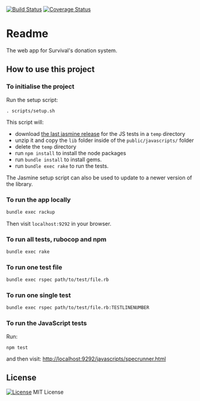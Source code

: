 [![Build Status](https://travis-ci.org/survival/donation-system-webapp.svg?branch=master)](https://travis-ci.org/survival/donation-system-webapp)
[![Coverage Status](https://coveralls.io/repos/github/survival/donation-system-webapp/badge.svg?branch=master)](https://coveralls.io/github/survival/donation-system-webapp?branch=master)

# Readme

The web app for Survival's donation system.


## How to use this project


### To initialise the project

Run the setup script:

```
. scripts/setup.sh
```

This script will:
* download [the last jasmine release](https://github.com/jasmine/jasmine/releases) for the JS tests in a `temp` directory
* unzip it and copy the `lib` folder inside of the `public/javascripts/` folder
* delete the `temp` directory
* run `npm install` to install the node packages
* run `bundle install` to install gems.
* run `bundle exec rake` to run the tests.

The Jasmine setup script can also be used to update to a newer version of the library.

### To run the app locally

```bash
bundle exec rackup
```

Then visit `localhost:9292` in your browser.


### To run all tests, rubocop and npm

```bash
bundle exec rake
```


### To run one test file


```bash
bundle exec rspec path/to/test/file.rb
```


### To run one single test

```bash
bundle exec rspec path/to/test/file.rb:TESTLINENUMBER
```

### To run the JavaScript tests

Run:

```
npm test
```

and then visit:
<http://localhost:9292/javascripts/specrunner.html>


## License

[![License](https://img.shields.io/badge/mit-license-green.svg?style=flat)](https://opensource.org/licenses/mit)
MIT License
